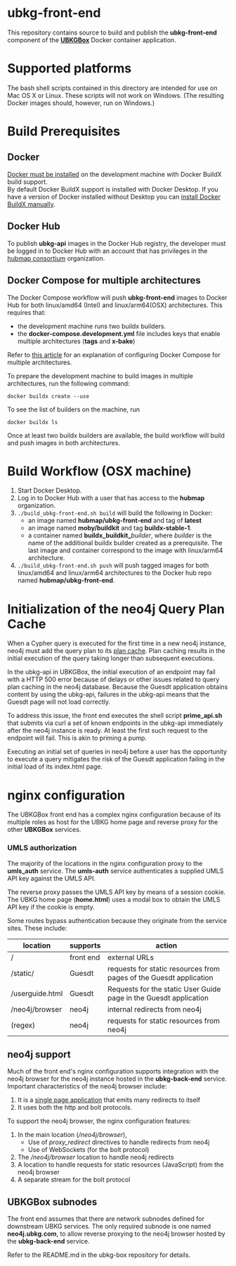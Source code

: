 # ubkg-front-end

This repository contains source to build and publish the **ubkg-front-end** component of the **[UBKGBox](https://github.com/x-atlas-consortia/ubkg-box)** Docker container application.

# Supported platforms
The bash shell scripts contained in this directory are intended for use on Mac OS X or Linux. 
These scripts will not work on Windows. 
(The resulting Docker images should, however, run on Windows.)

# Build Prerequisites
## Docker
[Docker must be installed](https://docs.docker.com/engine/install/) on the development machine with Docker BuildX build support.  
By default Docker BuildX support is installed with Docker Desktop.  If you have a version of Docker installed without Desktop you can [install Docker BuildX manually](https://docs.docker.com/build/install-buildx/).

## Docker Hub
To publish **ubkg-api** images in the Docker Hub registry, the developer must be logged in to Docker Hub with an account that has privileges in the [hubmap consortium](https://hub.docker.com/orgs/hubmap/teams/consortium/members) organization.

## Docker Compose for multiple architectures
The Docker Compose workflow will push **ubkg-front-end** images to Docker Hub for both 
linux/amd64 (Intel) and linux/arm64(OSX) architectures. This requires that:
- the development machine runs two buildx builders.
- the **docker-compose.development.yml** file includes keys that enable multiple architectures (**tags** and **x-bake**)

Refer to [this article](architecture-builds-are-possible-with-docker-compose-kind-of-2a4e8d166c56) for an explanation of configuring Docker Compose for multiple architectures.

To prepare the development machine to build images in multiple architectures, run the following command:

`docker buildx create --use`

To see the list of builders on the machine, run

`docker buildx ls`

Once at least two buildx builders are available, the build workflow will build and push images in both architectures.

# Build Workflow (OSX machine)
1. Start Docker Desktop.
2. Log in to Docker Hub with a user that has access to the **hubmap** organization.
3. `./build_ubkg-front-end.sh build` will build the following in Docker:
   - an image named **hubmap/ubkg-front-end** and tag of **latest**
   - an image named **moby/buildkit** and tag **buildx-stable-1**.
   - a container named **buildx_buildkit_**_builder_, where _builder_ is the name of the additional buildx builder created as a prerequisite. 
   The last image and container correspond to the image with linux/arm64 architecture.
4. `./build_ubkg-front-end.sh push` will push tagged images for both linux/amd64 and linux/arm64 architectures to the Docker hub repo named **hubmap/ubkg-front-end**.

# Initialization of the neo4j Query Plan Cache
When a Cypher query is executed for the first time in a new neo4j instance, neo4j
must add the query plan to its [plan cache](https://neo4j.com/developer/kb/understanding-the-query-plan-cache/). 
Plan caching results in the initial execution of the query taking longer than subsequent executions.

In the ubkg-api in UBKGBox, the initial execution of an endpoint may fail with a HTTP 500 error 
because of delays or other issues related to query plan caching in the neo4j database. Because the Guesdt
application obtains content by using the ubkg-api, failures in the ubkg-api means that the Guesdt page will 
not load correctly.

To address this issue, the front end executes the shell script **prime_api.sh** that 
submits via curl a set of known endpoints in the ubkg-api immediately after the neo4j
instance is ready. At least the first such request to the endpoint will fail. This is akin to priming a pump. 

Executing an initial set of queries in neo4j before a user 
has the opportunity to execute a query mitigates the risk
of the Guesdt application failing in the initial load of its index.html page.

# nginx configuration

The UBKGBox front end has a complex nginx configuration because of its multiple roles 
as host for the UBKG home page and reverse proxy for the other **UBKGBox** services. 

### UMLS authorization
The majority of the locations in the nginx configuration proxy to the **umls_auth** service.
The **umls-auth** service authenticates a supplied UMLS API key against the UMLS API.

The reverse proxy passes the UMLS API key by means of a session cookie. 
The UBKG home page (**home.html**) uses a modal box to obtain the UMLS API key if the cookie is empty.

Some routes bypass authentication because they originate from the service sites. These include:

| location        | supports  | action                                                             |
|-----------------|:----------|--------------------------------------------------------------------|
| /               | front end | external URLs                                                      |
| /static/        | Guesdt    | requests for static resources from pages of the Guesdt application |
| /userguide.html | Guesdt    | Requests for the static User Guide page in the Guesdt application  |
|/neo4j/browser| neo4j| internal redirects from neo4j|
|(regex)|neo4j|requests for static resources from neo4j|

## neo4j support
Much of the front end's nginx configuration supports integration with the neo4j browser for the neo4j instance
hosted in the **ubkg-back-end** service. Important characteristics of the neo4j browser include:
1. It is a [single page application](https://en.wikipedia.org/wiki/Single-page_application) that emits many redirects to itself
2. It uses both the http and bolt protocols. 

To support the neo4j browser, the nginx configuration features:
1. In the main location (_/neo4j/browser_), 
   - Use of _proxy_redirect_ directives to handle redirects from neo4j 
   - Use of WebSockets (for the bolt protocol)
2. The _/neo4j/browser_ location to handle neo4j redirects
3. A location to handle requests for static resources (JavaScript) from the neo4j browser
4. A separate stream for the bolt protocol

## UBKGBox subnodes
The front end assumes that there are network subnodes defined for downstream UBKG services. 
The only required subnode is one named **neo4j.ubkg.com**, to allow reverse proxying to the neo4j browser hosted 
by the **ubkg-back-end** service.

Refer to the README.md in the ubkg-box repository for details.
